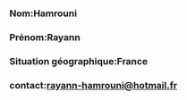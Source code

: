 ### Nom:Hamrouni
### Prénom:Rayann
### Situation géographique:France
### contact:rayann-hamrouni@hotmail.fr

